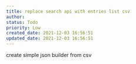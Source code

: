 ```yaml
---
title: replace search api with entries list csv
author: 
status: Todo
priority: Low
created_date: 2021-12-03 16:56:51
updated_date: 2021-12-03 16:56:51
---
```


create simple json builder from csv

